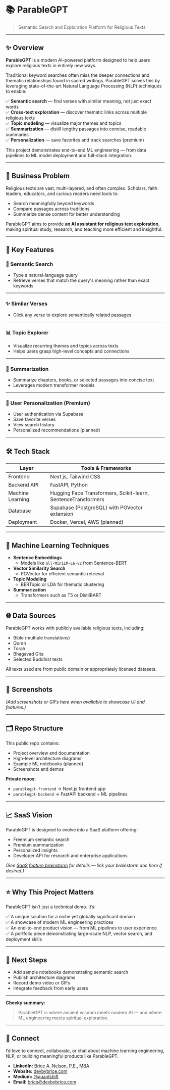# 📚 ParableGPT

> Semantic Search and Exploration Platform for Religious Texts

---

## ✨ Overview

**ParableGPT** is a modern AI-powered platform designed to help users explore religious texts in entirely new ways. 

Traditional keyword searches often miss the deeper connections and thematic relationships found in sacred writings. ParableGPT solves this by leveraging state-of-the-art Natural Language Processing (NLP) techniques to enable:

✅ **Semantic search** — find verses with similar meaning, not just exact words  
✅ **Cross-text exploration** — discover thematic links across multiple religious texts  
✅ **Topic modeling** — visualize major themes and topics  
✅ **Summarization** — distill lengthy passages into concise, readable summaries  
✅ **Personalization** — save favorites and track searches (premium)

This project demonstrates end-to-end ML engineering — from data pipelines to ML model deployment and full-stack integration.

---

## 🎯 Business Problem

Religious texts are vast, multi-layered, and often complex. Scholars, faith leaders, educators, and curious readers need tools to:

- Search meaningfully beyond keywords  
- Compare passages across traditions  
- Summarize dense content for better understanding

ParableGPT aims to provide **an AI assistant for religious text exploration**, making spiritual study, research, and teaching more efficient and insightful.

---

## 🚀 Key Features

### 🔎 Semantic Search

- Type a natural-language query
- Retrieve verses that match the query's meaning rather than exact keywords

---

### ✨ Similar Verses

- Click any verse to explore semantically related passages

---

### 📊 Topic Explorer

- Visualize recurring themes and topics across texts
- Helps users grasp high-level concepts and connections

---

### 📝 Summarization

- Summarize chapters, books, or selected passages into concise text
- Leverages modern transformer models

---

### 👤 User Personalization (Premium)

- User authentication via Supabase
- Save favorite verses
- View search history
- Personalized recommendations (planned)

---

## 🛠 Tech Stack

| Layer            | Tools & Frameworks |
|------------------|--------------------|
| Frontend         | Next.js, Tailwind CSS |
| Backend API      | FastAPI, Python |
| Machine Learning | Hugging Face Transformers, Scikit-learn, SentenceTransformers |
| Database         | Supabase (PostgreSQL) with PGVector extension |
| Deployment       | Docker, Vercel, AWS (planned) |

---

## 🧠 Machine Learning Techniques

- **Sentence Embeddings**  
    - Models like `all-MiniLM-L6-v2` from Sentence-BERT
- **Vector Similarity Search**  
    - PGVector for efficient semantic retrieval
- **Topic Modeling**  
    - BERTopic or LDA for thematic clustering
- **Summarization**  
    - Transformers such as T5 or DistilBART

---

## 🌐 Data Sources

ParableGPT works with publicly available religious texts, including:

- Bible (multiple translations)
- Quran
- Torah
- Bhagavad Gita
- Selected Buddhist texts

All texts used are from public domain or appropriately licensed datasets.

---

## 🎨 Screenshots

*(Add screenshots or GIFs here when available to showcase UI and features.)*

---

## 🗂 Repo Structure

This public repo contains:

- Project overview and documentation
- High-level architecture diagrams
- Example ML notebooks (planned)
- Screenshots and demos

**Private repos:**

- `parablegpt-frontend` → Next.js frontend app  
- `parablegpt-backend` → FastAPI backend + ML pipelines

---

## 📈 SaaS Vision

ParableGPT is designed to evolve into a SaaS platform offering:

- Freemium semantic search
- Premium summarization
- Personalized insights
- Developer API for research and enterprise applications

*(See [SaaS feature brainstorm](#) for details — link your brainstorm doc here if desired.)*

---

## ⭐ Why This Project Matters

ParableGPT isn’t just a technical demo. It’s:

✅ A unique solution for a niche yet globally significant domain  
✅ A showcase of modern ML engineering practices  
✅ An end-to-end product vision — from ML pipelines to user experience  
✅ A portfolio piece demonstrating large-scale NLP, vector search, and deployment skills

---

## 🚀 Next Steps

- Add sample notebooks demonstrating semantic search
- Publish architecture diagrams
- Record demo video or GIFs
- Integrate feedback from early users

---

**Cheeky summary:**

> ParableGPT is where ancient wisdom meets modern AI — and where ML engineering meets spiritual exploration.

---

## 🙌 Connect

I’d love to connect, collaborate, or chat about machine learning engineering, NLP, or building meaningful products like ParableGPT.

- **LinkedIn:** [Brice A. Nelson, P.E., MBA](https://www.linkedin.com/in/brice-a-nelson-p-e-mba-36b28b15/)
- **Website:** [devbybrice.com](https://devbybrice.com)
- **Medium:** [@quantshift](https://medium.com/@quantshift)
- **Email:** [brice@devbybrice.com](mailto:brice@devbybrice.com)


